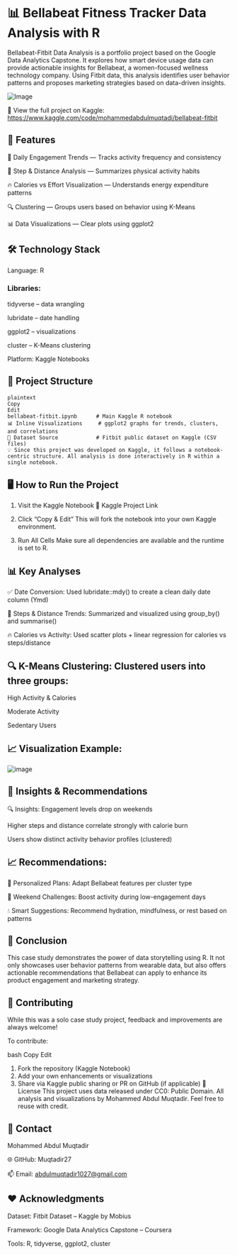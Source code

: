 #  📊 Bellabeat Fitness Tracker Data Analysis with R

Bellabeat-Fitbit Data Analysis is a portfolio project based on the Google Data Analytics Capstone. It explores how smart device usage data can provide actionable insights for Bellabeat, a women-focused wellness technology company. Using Fitbit data, this analysis identifies user behavior patterns and proposes marketing strategies based on data-driven insights.


![Image](https://github.com/user-attachments/assets/228bac97-9445-49d5-930a-d990965a01ff)

🔗 View the full project on Kaggle: https://www.kaggle.com/code/mohammedabdulmuqtadi/bellabeat-fitbit

## 🌟 Features
📅 Daily Engagement Trends — Tracks activity frequency and consistency

👣 Step & Distance Analysis — Summarizes physical activity habits

🔥 Calories vs Effort Visualization — Understands energy expenditure patterns

🔍 Clustering — Groups users based on behavior using K-Means

📊 Data Visualizations — Clear plots using ggplot2

## 🛠️ Technology Stack
Language: R

### Libraries:

tidyverse – data wrangling

lubridate – date handling

ggplot2 – visualizations

cluster – K-Means clustering

Platform: Kaggle Notebooks

## 📂 Project Structure
```
plaintext
Copy
Edit
bellabeat-fitbit.ipynb      # Main Kaggle R notebook
📊 Inline Visualizations     # ggplot2 graphs for trends, clusters, and correlations
📁 Dataset Source            # Fitbit public dataset on Kaggle (CSV files)
💡 Since this project was developed on Kaggle, it follows a notebook-centric structure. All analysis is done interactively in R within a single notebook.
```
## 🖥️ How to Run the Project
1. Visit the Kaggle Notebook
🔗 Kaggle Project Link

2. Click “Copy & Edit”
This will fork the notebook into your own Kaggle environment.

3. Run All Cells
Make sure all dependencies are available and the runtime is set to R.

## 📊 Key Analyses
✅ Date Conversion: Used lubridate::mdy() to create a clean daily date column (Ymd)

👣 Steps & Distance Trends: Summarized and visualized using group_by() and summarise()

🔥 Calories vs Activity: Used scatter plots + linear regression for calories vs steps/distance

## 🔍 K-Means Clustering: Clustered users into three groups:

High Activity & Calories

Moderate Activity

Sedentary Users

## 📈 Visualization Example:

![image](https://github.com/user-attachments/assets/fd649c99-adab-4846-bedc-892ef5af8cc4)

## 📢 Insights & Recommendations
🔍 Insights:
Engagement levels drop on weekends

Higher steps and distance correlate strongly with calorie burn

Users show distinct activity behavior profiles (clustered)

## 📈 Recommendations:
🎯 Personalized Plans: Adapt Bellabeat features per cluster type

📆 Weekend Challenges: Boost activity during low-engagement days

💧 Smart Suggestions: Recommend hydration, mindfulness, or rest based on patterns

## 🏁 Conclusion
This case study demonstrates the power of data storytelling using R. It not only showcases user behavior patterns from wearable data, but also offers actionable recommendations that Bellabeat can apply to enhance its product engagement and marketing strategy.

## 🤝 Contributing
While this was a solo case study project, feedback and improvements are always welcome!

To contribute:

bash
Copy
Edit
1. Fork the repository (Kaggle Notebook)
2. Add your own enhancements or visualizations
3. Share via Kaggle public sharing or PR on GitHub (if applicable)
📜 License
This project uses data released under CC0: Public Domain.
All analysis and visualizations by Mohammed Abdul Muqtadir. Feel free to reuse with credit.

## 📧 Contact
Mohammed Abdul Muqtadir

🌐 GitHub: Muqtadir27

📫 Email: abdulmuqtadir1027@gmail.com

## ❤️ Acknowledgments
Dataset: Fitbit Dataset – Kaggle by Mobius

Framework: Google Data Analytics Capstone – Coursera

Tools: R, tidyverse, ggplot2, cluster
